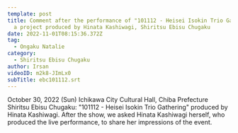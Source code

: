 ```yaml
---
template: post
title: Comment after the performance of "101112 - Heisei Isokin Trio Gathering",
  a project produced by Hinata Kashiwagi, Shiritsu Ebisu Chugaku
date: 2022-11-01T08:15:36.372Z
tag:
  - Ongaku Natalie
category:
  - Shiritsu Ebisu Chugaku
author: Irsan
videoID: m2k8-JImLx0
subTitle: ebc101112.srt
---
```

October 30, 2022 (Sun) Ichikawa City Cultural Hall, Chiba Prefecture
Shiritsu Ebisu Chugaku: "101112 - Heisei Isokin Trio Gathering" produced by Hinata Kashiwagi. After the show, we asked Hinata Kashiwagi herself, who produced the live performance, to share her impressions of the event.